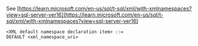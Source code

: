 See [https://learn.microsoft.com/en-us/sql/t-sql/xml/with-xmlnamespaces?view=sql-server-ver16](https://learn.microsoft.com/en-us/sql/t-sql/xml/with-xmlnamespaces?view=sql-server-ver16)
```
<XML default namespace declaration item> ::=  
DEFAULT <xml_namespace_uri>
```
